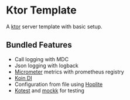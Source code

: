 # Ktor Template

A [ktor](https://ktor.io/) server template with basic setup.

## Bundled Features

* Call logging with MDC
* Json logging with logback
* [Micrometer](https://micrometer.io/) metrics with prometheus registry
* [Koin DI](https://insert-koin.io/)
* Configuration from file using [Hoplite](https://github.com/sksamuel/hoplite)
* [Kotest](https://kotest.io/docs/assertions/collection-matchers.html) and [mockk](https://mockk.io/) for testing
